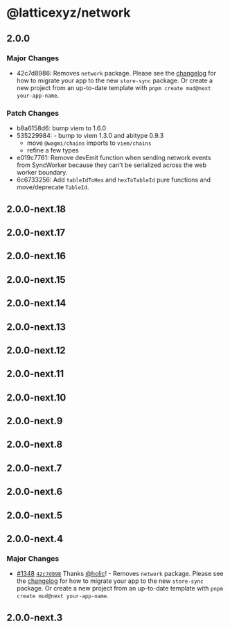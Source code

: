 # @latticexyz/network

## 2.0.0

### Major Changes

- 42c7d8986: Removes `network` package. Please see the [changelog](https://mud.dev/changelog) for how to migrate your app to the new `store-sync` package. Or create a new project from an up-to-date template with `pnpm create mud@next your-app-name`.

### Patch Changes

- b8a6158d6: bump viem to 1.6.0
- 535229984: - bump to viem 1.3.0 and abitype 0.9.3
  - move `@wagmi/chains` imports to `viem/chains`
  - refine a few types
- e019c7761: Remove devEmit function when sending network events from SyncWorker because they can't be serialized across the web worker boundary.
- 6c6733256: Add `tableIdToHex` and `hexToTableId` pure functions and move/deprecate `TableId`.

## 2.0.0-next.18

## 2.0.0-next.17

## 2.0.0-next.16

## 2.0.0-next.15

## 2.0.0-next.14

## 2.0.0-next.13

## 2.0.0-next.12

## 2.0.0-next.11

## 2.0.0-next.10

## 2.0.0-next.9

## 2.0.0-next.8

## 2.0.0-next.7

## 2.0.0-next.6

## 2.0.0-next.5

## 2.0.0-next.4

### Major Changes

- [#1348](https://github.com/latticexyz/mud/pull/1348) [`42c7d898`](https://github.com/latticexyz/mud/commit/42c7d898630c93805a5e345bdc8d87c2674b5110) Thanks [@holic](https://github.com/holic)! - Removes `network` package. Please see the [changelog](https://mud.dev/changelog) for how to migrate your app to the new `store-sync` package. Or create a new project from an up-to-date template with `pnpm create mud@next your-app-name`.

## 2.0.0-next.3
